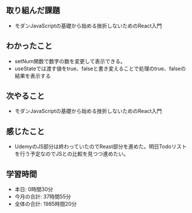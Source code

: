 ## 取り組んだ課題
- モダンJavaScriptの基礎から始める挫折しないためのReact入門
## わかったこと
- setNum関数で数字の数を変更して表示できる。
- useStateでは渡す値をtrue、falseと書き変えることで処理のtrue、falseの結果を表示する
## 次やること
- モダンJavaScriptの基礎から始める挫折しないためのReact入門
## 感じたこと
- UdemyのJS部分は終わっていたのでReast部分を進めた。明日Todoリストを行う予定なのでJSとの比較を見つつ進めたい。
## 学習時間
- 本日: 0時間30分
- 今月の合計: 37時間55分
- 全体の合計: 1985時間20分
